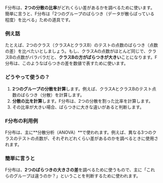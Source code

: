 F分布は、**2つの分散の比率**がどれくらい差があるかを調べるために使います。簡単に言うと、F分布は「2つのグループのばらつき（データが散らばっている程度）を比べる」ための道具です。

### 例え話
たとえば、2つのクラス（クラスAとクラスB）のテストの点数のばらつき（点数の差）を比べたいとしましょう。もし、クラスAの点数がほとんど同じで、クラスBの点数がバラバラだと、**クラスBの方がばらつきが大きい**ことになります。F分布は、このようなばらつきの差を数値で表すために使います。

### どうやって使うの？
1. **2つのグループの分散を計算**します。例えば、クラスAとクラスBのテスト点数のばらつき（分散）を計算します。
2. **分散の比を計算**します。F分布は、2つの分散を割った比率を計算します。
3. その比率が大きい場合、ばらつきに大きな違いがあると判断します。

### F分布の利用例
F分布は、主に**分散分析（ANOVA）**で使われます。例えば、異なる3つのクラスのテストの点数が、それぞれどれくらい差があるのかを調べるときに使用されます。

### 簡単に言うと
F分布は、**2つのばらつきの大きさの差**を調べるために使うもので、主に「これらのグループは違うのか？」ということを判断するために使われます。